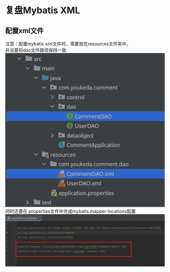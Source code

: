 # 复盘Mybatis XML
## 配置xml文件
注意：配置mybatis xml文件时，需要放在resources文件夹中，<br/>
并且要将dao文件路径保持一致<br/>
![mybatis01.png](/blogs/image/mybatis01.png)
<br/>
同时还要在.properties文件中完成mybatis.mapper-locations配置
![mybatis02.png](/blogs/image/mybatis02.png)
